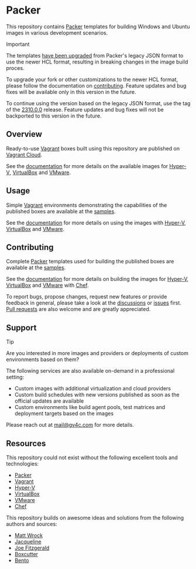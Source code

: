 # Packer

This repository contains [Packer] templates for building Windows and Ubuntu images in various development scenarios.

> [!IMPORTANT]  
> The templates [have been upgraded][PackerJSONToHCL] from Packer's legacy JSON format to use the newer HCL format, resulting in breaking changes in the image build proces.  
>  
> To upgrade your fork or other customizations to the newer HCL format, please follow the documentation on [contributing]. Feature updates and bug fixes will be available only in this version in the future.
>  
> To continue using the version based on the legacy JSON format, use the tag of the [2310.0.0][LastJSONRelease] release. Feature updates and bug fixes will not be backported to this version in the future.

[PackerJSONToHCL]: https://developer.hashicorp.com/packer/docs/templates/json_to_hcl
[Contributing]: #contributing
[LastJSONRelease]: https://github.com/gusztavvargadr/packer/tree/2310.0.0

## Overview

Ready-to-use [Vagrant] boxes built using this repository are published on [Vagrant Cloud][VagrantCloudBoxes].

See the [documentation][DocumentationOverview] for more details on the available images for [Hyper-V], [VirtualBox] and [VMware].

[VagrantCloudBoxes]: https://app.vagrantup.com/gusztavvargadr

[DocumentationOverview]: ./samples/README.md#overview

## Usage

Simple [Vagrant] environments demonstrating the capabilities of the published boxes are available at the [samples][Samples].

See the [documentation][DocumentationUsage] for more details on using the images with [Hyper-V], [VirtualBox] and [VMware].

[DocumentationUsage]: ./samples/README.md#usage

## Contributing

Complete [Packer] templates used for building the published boxes are available at the [samples][Samples].

See the [documentation][DocumentationContributing] for more details on building the images for [Hyper-V], [VirtualBox] and [VMware] with [Chef].

To report bugs, propose changes, request new features or provide feedback in general, please take a look at the [discussions] or [issues] first. [Pull requests] are also welcome and are greatly appreciated.

[DocumentationContributing]: ./samples/README.md#contributing

[Discussions]: https://github.com/gusztavvargadr/packer/discussions
[Issues]: https://github.com/gusztavvargadr/packer/issues
[Pull requests]: https://github.com/gusztavvargadr/packer/pulls

## Support

> [!TIP]
> Are you interested in more images and providers or deployments of custom environments based on them?  
>  
> The following services are also available on-demand in a professional setting:  
>  
> - Custom images with additional virtualization and cloud providers
> - Custom build schedules with new versions published as soon as the official updates are available
> - Custom environments like build agent pools, test matrices and deployment targets based on the images
>  
> Please reach out at [mail@gv4c.com][MailTo] for more details.

[MailTo]: mailto:mail@gv4c.com

## Resources

This repository could not exist without the following excellent tools and technologies:

- [Packer]
- [Vagrant]
- [Hyper-V]
- [VirtualBox]
- [VMware]
- [Chef]

This repository builds on awesome ideas and solutions from the following authors and sources:

- [Matt Wrock]
- [Jacqueline]
- [Joe Fitzgerald]
- [Boxcutter]
- [Bento]

[Resources]: #resources

[Packer]: https://www.packer.io
[Vagrant]: https://www.vagrantup.com
[Hyper-V]: https://learn.microsoft.com/en-us/virtualization/
[VirtualBox]: https://www.virtualbox.org
[VMware]: https://www.vmware.com/products/workstation-pro.html
[Chef]: https://www.chef.io

[Matt Wrock]: https://github.com/mwrock/packer-templates
[Jacqueline]: https://github.com/jacqinthebox/packer-templates
[Joe Fitzgerald]: https://github.com/joefitzgerald/packer-windows
[Boxcutter]: https://github.com/boxcutter/windows
[Bento]: https://github.com/chef/bento

[Samples]: ./samples
